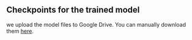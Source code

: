 Checkpoints for the trained model
-----
we upload the model files to Google Drive. You can manually download them [here](https://drive.google.com/file/d/1BV0ECVeF5v9EpqKSyg_DxGTzbkuLXQef/view?usp=share_link).
